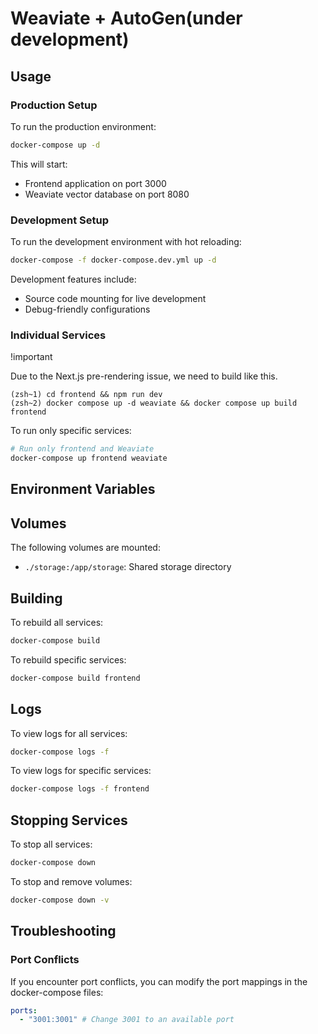 # Weaviate + AutoGen(under development)

## Usage

### Production Setup

To run the production environment:

```bash
docker-compose up -d
```

This will start:

- Frontend application on port 3000
- Weaviate vector database on port 8080

### Development Setup

To run the development environment with hot reloading:

```bash
docker-compose -f docker-compose.dev.yml up -d
```

Development features include:

- Source code mounting for live development
- Debug-friendly configurations

### Individual Services

!important

Due to the Next.js pre-rendering issue, we need to build like this.

```
(zsh~1) cd frontend && npm run dev
(zsh~2) docker compose up -d weaviate && docker compose up build frontend
```

To run only specific services:

```bash
# Run only frontend and Weaviate
docker-compose up frontend weaviate
```

## Environment Variables

## Volumes

The following volumes are mounted:

- `./storage:/app/storage`: Shared storage directory

## Building

To rebuild all services:

```bash
docker-compose build
```

To rebuild specific services:

```bash
docker-compose build frontend
```

## Logs

To view logs for all services:

```bash
docker-compose logs -f
```

To view logs for specific services:

```bash
docker-compose logs -f frontend
```

## Stopping Services

To stop all services:

```bash
docker-compose down
```

To stop and remove volumes:

```bash
docker-compose down -v
```

## Troubleshooting

### Port Conflicts

If you encounter port conflicts, you can modify the port mappings in the docker-compose files:

```yaml
ports:
  - "3001:3001" # Change 3001 to an available port
```
